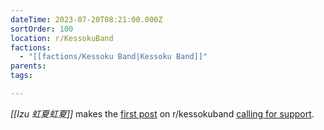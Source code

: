 ```yaml
---
dateTime: 2023-07-20T08:21:00.000Z
sortOrder: 100
location: r/KessokuBand
factions:
  - "[[factions/Kessoku Band|Kessoku Band]]"
parents: 
tags: 

---
```

*[[Izu 虹夏虹夏]]* makes the [first post](https://www.reddit.com/r/KessokuBand/comments/154kwig/a_new_war_begins_join_kessokucord_to_support_our/?utm_source=share&utm_medium=web2x&context=3) on r/kessokuband [calling for support](discord://discord.com/channels/1093664259273130084/1131230952119615600/1131501610728689725).
